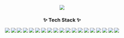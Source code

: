 <div align="center">
  <img src="https://capsule-render.vercel.app/api?type=waving&color=0:3f5efb,100:fc466b&height=250&section=header&animation=twinkling&text=Welcome%20to%20Seunga's%20Github&fontSize=35&fontColor=fff&fontAlign=70" />
</div>

<h3 align="center">✨ Tech Stack ✨</h3>
<div align="center">
  <img src="https://img.shields.io/badge/html5-E34F26.svg?style=for-the-badge&logo=html5&logoColor=fff" />
  <img src="https://img.shields.io/badge/css3-1572B6.svg?style=for-the-badge&logo=css3&logoColor=fff" />
  <img src="https://img.shields.io/badge/sass-CC6699.svg?style=for-the-badge&logo=sass&logoColor=fff" />
  <img src="https://img.shields.io/badge/javascript-F7DF1E.svg?style=for-the-badge&logo=javascript&logoColor=000" />
  <img src="https://img.shields.io/badge/typescript-3178C6.svg?style=for-the-badge&logo=javascript&logoColor=fff" />
  <img src="https://img.shields.io/badge/jquery-0769AD.svg?style=for-the-badge&logo=jquery&logoColor=fff" />
  <img src="https://img.shields.io/badge/bootstrap-7952B3.svg?style=for-the-badge&logo=bootstrap&logoColor=fff" />
  <img src="https://img.shields.io/badge/react-20232a.svg?style=for-the-badge&logo=react&logoColor=61DAFB" />
  <img src="https://img.shields.io/badge/reactquery-FF4154.svg?style=for-the-badge&logo=reactquery&logoColor=fff" />
  <img src="https://img.shields.io/badge/reactrouter-CA4245.svg?style=for-the-badge&logo=reactrouter&logoColor=fff" />
  <img src="https://img.shields.io/badge/tailwindcss-06B6D4.svg?style=for-the-badge&logo=tailwindcss&logoColor=fff" />
  <img src="https://img.shields.io/badge/php-777BB4.svg?style=for-the-badge&logo=php&logoColor=fff" />
  <img src="https://img.shields.io/badge/mysql-4479A1.svg?style=for-the-badge&logo=mysql&logoColor=fff" />
  <img src="https://img.shields.io/badge/git-F05032.svg?style=for-the-badge&logo=git&logoColor=fff" />
  <img src="https://img.shields.io/badge/github-181717.svg?style=for-the-badge&logo=github&logoColor=fff" />
  <img src="https://img.shields.io/badge/postman-FF6C37.svg?style=for-the-badge&logo=postman&logoColor=fff" />
  <img src="https://img.shields.io/badge/figma-F24E1E.svg?style=for-the-badge&logo=figma&logoColor=fff" />
  <img src="https://img.shields.io/badge/slack-4A154B.svg?style=for-the-badge&logo=slack&logoColor=fff" />
  <img src="https://img.shields.io/badge/notion-ffffff.svg?style=for-the-badge&logo=notion&logoColor=000" />
</div>


<!--
**xnclxud9/xnclxud9** is a ✨ _special_ ✨ repository because its `README.md` (this file) appears on your GitHub profile.

Here are some ideas to get you started:

- 🔭 I’m currently working on ...
- 🌱 I’m currently learning ...
- 👯 I’m looking to collaborate on ...
- 🤔 I’m looking for help with ...
- 💬 Ask me about ...
- 📫 How to reach me: ...
- 😄 Pronouns: ...
- ⚡ Fun fact: ...
-->

